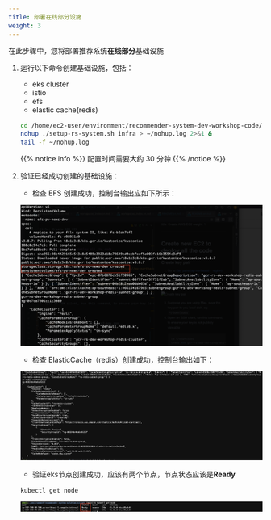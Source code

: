 ```yaml
---
title: 部署在线部分设施
weight: 3
---
```


在此步骤中，您将部署推荐系统**在线部分**基础设施

1. 运行以下命令创建基础设施，包括：
   - eks cluster
   - istio
   - efs
   - elastic cache(redis)
   
   ```sh
   cd /home/ec2-user/environment/recommender-system-dev-workshop-code/scripts
   nohup ./setup-rs-system.sh infra > ~/nohup.log 2>&1 &
   tail -f ~/nohup.log 
   ```

   {{% notice info %}} 
   配置时间需要大约 30 分钟 
   {{% /notice %}}

2. 验证已经成功创建的基础设施：

   - 检查 EFS 创建成功，控制台输出应如下所示：

   ![Verify EKS nodes](/images/check-efs.png)

   - 检查 ElasticCache（redis）创建成功，控制台输出如下：

   ![Verify EKS nodes](/images/check-redis.png)

   - 验证eks节点创建成功，应该有两个节点，节点状态应该是**Ready**

   ```sh
   kubectl get node
   ```

   ![Verify EKS nodes](/images/check-eks-nodes.png)